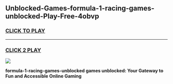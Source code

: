 
## Unblocked-Games-formula-1-racing-games-unblocked-Play-Free-4obvp
<h3>
<a href="https://premium76.site?title=formula-1-racing-games-unblocked&ref=10A">CLICK TO PLAY</a></h3>
<hr>

<h3>
<a href="https://premium76.site?title=formula-1-racing-games-unblocked&ref=10A">CLICK 2 PLAY</a>
  
</h3>

<a href="https://premium76.site?title=formula-1-racing-games-unblocked&ref=10A"><img src="https://clearcache.store/games.png"></a>


**formula-1-racing-games-unblocked games unblocked: Your Gateway to Fun and Accessible Online Gaming**
